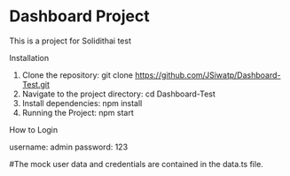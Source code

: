 # Dashboard Project

This is a project for Solidithai test 

Installation

1. Clone the repository: git clone https://github.com/JSiwatp/Dashboard-Test.git
3. Navigate to the project directory: cd Dashboard-Test
4. Install dependencies: npm install
5. Running the Project: npm start

How to Login

username: admin
password: 123

#The mock user data and credentials are contained in the data.ts file.

